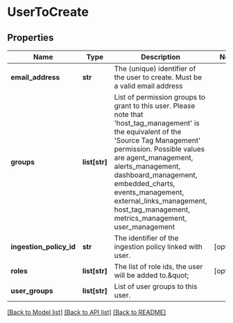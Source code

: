 # UserToCreate

## Properties
Name | Type | Description | Notes
------------ | ------------- | ------------- | -------------
**email_address** | **str** | The (unique) identifier of the user to create. Must be a valid email address | 
**groups** | **list[str]** | List of permission groups to grant to this user. Please note that &#39;host_tag_management&#39; is the equivalent of the &#39;Source Tag Management&#39; permission.  Possible values are agent_management, alerts_management, dashboard_management, embedded_charts, events_management, external_links_management, host_tag_management, metrics_management, user_management | 
**ingestion_policy_id** | **str** | The identifier of the ingestion policy linked with user. | [optional] 
**roles** | **list[str]** | The list of role ids, the user will be added to.\&quot; | [optional] 
**user_groups** | **list[str]** | List of user groups to this user.  | 

[[Back to Model list]](../README.md#documentation-for-models) [[Back to API list]](../README.md#documentation-for-api-endpoints) [[Back to README]](../README.md)


